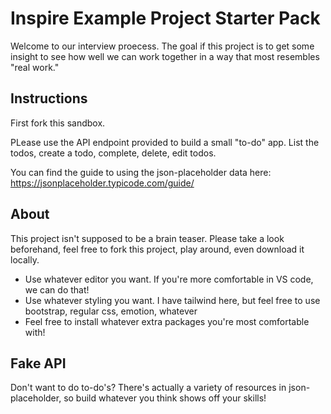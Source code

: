 # Inspire Example Project Starter Pack

Welcome to our interview proecess. The goal if this project is to get some insight to see how well we can work together in a way that most resembles "real work."

## Instructions

First fork this sandbox.

PLease use the API endpoint provided to build a small "to-do" app. List the todos, create a todo, complete, delete, edit todos.

You can find the guide to using the json-placeholder data here: https://jsonplaceholder.typicode.com/guide/

## About

This project isn't supposed to be a brain teaser. Please take a look beforehand, feel free to fork this project, play around, even download it locally.

- Use whatever editor you want. If you're more comfortable in VS code, we can do that!
- Use whatever styling you want. I have tailwind here, but feel free to use bootstrap, regular css, emotion, whatever
- Feel free to install whatever extra packages you're most comfortable with!

## Fake API

Don't want to do to-do's? There's actually a variety of resources in json-placeholder, so build whatever you think shows off your skills!
